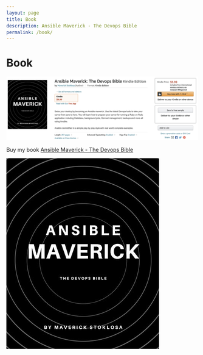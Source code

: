 ```yaml
---
layout: page
title: Book
description: Ansible Maverick - The Devops Bible
permalink: /book/
---
```


# Book

[![book](/assets/img/uploads/book_amazon.png)](https://www.amazon.com/dp/B08PDSXW6J/ref=sr_1_1?dchild=1&keywords=ansible+maverick&qid=1606879946&sr=8-1)

Buy my book [Ansible Maverick - The Devops Bible](https://www.amazon.com/dp/B08PDSXW6J/ref=sr_1_1?dchild=1&keywords=ansible+maverick&qid=1606879946&sr=8-1)

[![book](/assets/img/uploads/book.jpg)](https://www.amazon.com/dp/B08PDSXW6J/ref=sr_1_1?dchild=1&keywords=ansible+maverick&qid=1606879946&sr=8-1)
